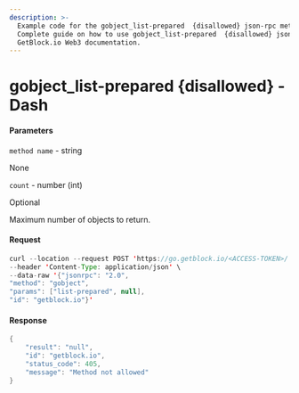 ```yaml
---
description: >-
  Example code for the gobject_list-prepared  {disallowed} json-rpc method.
  Сomplete guide on how to use gobject_list-prepared  {disallowed} json-rpc in
  GetBlock.io Web3 documentation.
---
```


# gobject\_list-prepared {disallowed} - Dash

#### Parameters

`method name` - string

None

`count` - number (int)

Optional

Maximum number of objects to return.

#### Request

```java
curl --location --request POST 'https://go.getblock.io/<ACCESS-TOKEN>/' \
--header 'Content-Type: application/json' \ 
--data-raw '{"jsonrpc": "2.0",
"method": "gobject",
"params": ["list-prepared", null],
"id": "getblock.io"}'
```

#### Response

```java
{
    "result": "null",
    "id": "getblock.io",
    "status_code": 405,
    "message": "Method not allowed"
}
```
